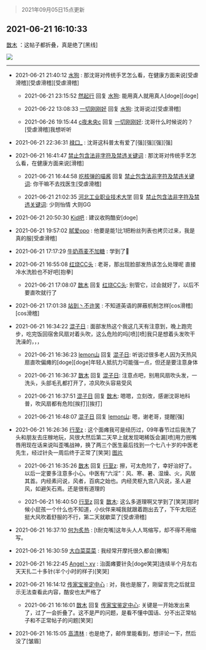 > 2021年09月05日15点更新
<link rel="stylesheet" href="https://cdn.jsdelivr.net/gh/taotie6/sampleJSON@main/css/photo_show.css">


 ## 2021-06-21 16:10:33 

 [㪚木](https://www.coolapk.com/feed/27912022?shareKey=NWQyMGIzNzU0ZmU3NjEzMTc4MWE~) ：这帖子都折叠，真是绝了[黑线] 

<div class="album">
<img class="img-item" src="http://image.coolapk.com/feed/2021/0621/16/1081091_921278a9_3032_5936@1080x2340.jpeg" />
</div>

 ------- 

- 2021-06-21 21:40:12 [水狗](uid=1827990) : 那沈哥对传统手艺怎么看，在健康方面来说[受虐滑稽][受虐滑稽][受虐滑稽] 

    - 2021-06-21 23:15:52 [然起行](uid=2111263) 回复 [水狗](uid=1827990): 能用真人就用真人[doge][doge] 

    - 2021-06-22 13:08:33 [一切刚刚好](uid=701389) 回复 [水狗](uid=1827990): 沈哥说过[受虐滑稽] 

    - 2021-06-26 19:15:44 [c夜未央c](uid=2817903) 回复 [一切刚刚好](uid=701389): 沈哥什么时候说的？[受虐滑稽]我想听听 

- 2021-06-21 22:36:31 [禄口_](uid=1005884) : 沈哥这科普太有爱了[强][强][强][强] 

- 2021-06-21 16:41:47 [禁止包含法非字符及禁违关键词](uid=568901) : 那沈哥对传统手艺怎么看，在健康方面来说[滑稽] 

    - 2021-06-21 16:44:58 [吃核弹的喵酱](uid=2779508) 回复 [禁止包含法非字符及禁违关键词](uid=568901): 你干嘛不去找医生[受虐滑稽] 

    - 2021-06-21 21:02:35 [河北工业职业技术大学](uid=3415552) 回复 [禁止包含法非字符及禁违关键词](uid=568901): 少则怡情 大则GG 

- 2021-06-21 20:50:30 [Kid吧](uid=531105) : 建议收购酷安[doge] 

- 2021-06-21 19:57:02 [腻爱opo](uid=2148921) : 他要是能1比1把粉丝列表也拷贝过来，我是真的服[受虐滑稽] 

- 2021-06-21 17:17:29 [牛奶燕麦不加糖](uid=633325) : 学到了👮 

- 2021-06-21 16:55:08 [红烧CC头](uid=3975459) : 老哥，那出现脸部发热该怎么处理呢
直接冷水洗脸也不好吧[抱拳] 

    - 2021-06-21 17:08:07 [㪚木](uid=1081091) 回复 [红烧CC头](uid=3975459): 别管它，过会就好了，以后不要直吹就行了 

- 2021-06-21 17:01:38 [站到丶不许笑](uid=1165627) : 不知道英语的屏蔽机制怎样[cos滑稽][cos滑稽] 

- 2021-06-21 16:34:22 [混子日](uid=1878276) : 面部发热这个我这几天有注意到，晚上跑完步，吃完饭回宿舍风扇对着头吹，这么危险的吗[喷][喷]我只是想着头发吹干洗澡的，，， 

    - 2021-06-21 16:36:23 [lemon山](uid=3433498) 回复 [混子日](uid=1878276): 听说过很多老人因为天热风扇直吹偏瘫的[doge][doge]年轻人抵抗力可能强一点，但还是要注意身体 

    - 2021-06-21 16:36:37 [㪚木](uid=1081091) 回复 [混子日](uid=1878276): 注意点吧，别用风扇吹头发，一洗头，头部毛孔都打开了，凉风吹头容易受风 

    - 2021-06-21 16:37:51 [混子日](uid=1878276) 回复 [㪚木](uid=1081091): 嗯嗯，立刻改，感谢沈哥地科普，吹风扇都有危险[挨打][挨打] 

    - 2021-06-21 16:48:07 [混子日](uid=1878276) 回复 [lemon山](uid=3433498): 嗯，谢老哥，提醒[强] 

- 2021-06-21 16:26:36 [行至z](uid=582810) : 这个面瘫我可是经历过，09年春节过后我洗了头和朋友去庄稼地玩，风很大然后第二天早上就发现喝稀饭会漏[喷]用力抿嘴唇用现在话来说叫歪嘴战神，换了两三个医生最后找到一个七八十岁的中医老先生，经过针灸一周后终于正常了[笑哭] [图片](http://image.coolapk.com/feed/2021/0621/16/582810_e356a9c2_3995_2144@200x133.jpeg)

    - 2021-06-21 16:35:26 [㪚木](uid=1081091) 回复 [行至z](uid=582810): 擦，可太危险了，幸好治好了。以后一定要多注意多小心。中医有“六淫”：风、寒、暑、湿燥、火，风居其首。内经素问说，风者，百病之始也。内经灵枢九宫八风说，圣人避风，如避矢石焉。还是很有道理的 

    - 2021-06-21 16:40:50 [行至z](uid=582810) 回复 [㪚木](uid=1081091): 这么多道理啊又学到了[笑哭]那时候小屁孩一个什么也不知道，小伙伴来喊我就跟着跑出去了，下午太阳还挺大风吹着舒服的不行，第二天就歇菜了[受虐滑稽] 

- 2021-06-21 16:37:10 [何为炙热](uid=2219821) : [t耐克嘴]这年头人人骂缩写，却不得不用缩写。 

- 2021-06-21 16:30:59 [大白菜菜菜](uid=2081020) : 我经常开摩托很久都会[撇嘴] 

- 2021-06-21 16:22:45 [Angel丶xy](uid=3421003) : 治面瘫要针灸[doge笑哭]连续半个月左右天天扎二十多针(半个小时的样子)[笑哭] 

- 2021-06-21 16:14:12 [传家宝鉴定中心](uid=1537223) : 对，我也是服了，刚留言完之后就显示无法查看此内容，酷安也太严格了 

    - 2021-06-21 16:16:01 [㪚木](uid=1081091) 回复 [传家宝鉴定中心](uid=1537223): 关键是一开始发出来了，过了一会折叠了。这不是严的问题，是看不懂中国话、分不出正常帖子和不正常帖子的问题[笑哭] 

- 2021-06-21 16:15:05 [高清林](uid=8114305) : 也是绝了，邮件里能看到，想评论一下，然后没了[皱眉] 

